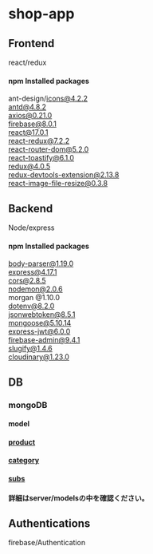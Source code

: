 # shop-app

## Frontend

react/redux

#### npm Installed packages

ant-design/icons@4.2.2  
antd@4.8.2  
axios@0.21.0  
firebase@8.0.1  
react@17.0.1  
react-redux@7.2.2  
react-router-dom@5.2.0  
react-toastify@6.1.0  
redux@4.0.5  
redux-devtools-extension@2.13.8  
react-image-file-resize@0.3.8

## Backend

Node/express

#### npm Installed packages

body-parser@1.19.0  
express@4.17.1  
cors@2.8.5  
nodemon@2.0.6  
morgan @1.10.0  
dotenv@8.2.0  
jsonwebtoken@8.5.1  
mongoose@5.10.14  
express-jwt@6.0.0  
firebase-admin@9.4.1  
slugify@1.4.6  
cloudinary@1.23.0

## DB

### mongoDB  
#### model  
#### [product](https://github.com/shouta-nakashima/shop-app/blob/master/server/models/product.js)
#### [category](https://github.com/shouta-nakashima/shop-app/blob/master/server/models/category.js)
#### [subs](https://github.com/shouta-nakashima/shop-app/blob/master/server/models/sub.js)
#### 詳細はserver/modelsの中を確認ください。


## Authentications

firebase/Authentication

